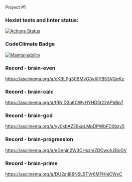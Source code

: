 Project #1

### Hexlet tests and linter status:
[![Actions Status](https://github.com/lisa-gold/python-project-49/workflows/hexlet-check/badge.svg)](https://github.com/lisa-gold/python-project-49/actions)

### CodeClimate Badge
[![Maintainability](https://api.codeclimate.com/v1/badges/3cefe61c523850122157/maintainability)](https://codeclimate.com/github/lisa-gold/python-project-49/maintainability)

### Record - brain-even
https://asciinema.org/a/cKBLPg30BMvG3vXlYB53VQqKz

### Record - brain-calc
https://asciinema.org/a/tRNlD2u6CWyHYHD5t22APbBp7

### Record - brain-gcd
https://asciinema.org/a/yy0kbAZE8xpLMpDPWbFD0bzy5

### Record - brain-progression
https://asciinema.org/a/eGnnjn2W3CHszmZDOwoh2BoGV

### Record - brain-prime
https://asciinema.org/a/DU2atl86N5L5TVr6MFHnjCWxC